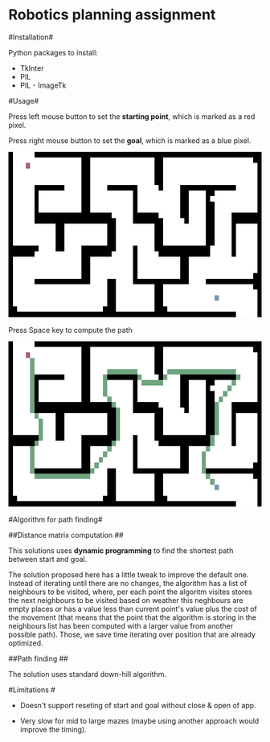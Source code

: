 Robotics planning assignment
============================


#Installation#

Python packages to install:

* TkInter
* PIL
* PIL - ImageTk

#Usage#

Press left mouse button to set the **starting point**, which is marked as
a red pixel.

Press right mouse button to set the **goal**, which is marked as a
blue pixel.

![Setting star & goal](https://github.com/Zaka/robotics-planning-assignment/blob/master/set-start-and-goal.png)

Press Space key to compute the path

![Computing the path](https://github.com/Zaka/robotics-planning-assignment/blob/master/solved-maze-02.png)

#Algorithm for path finding#

##Distance matrix computation ##

This solutions uses **dynamic programming** to find the shortest path
between start and goal.

The solution proposed here has a little tweak to improve the default
one. Instead of iterating until there are no changes, the algorithm
has a list of neighbours to be visited, where, per each point the
algoritm visites stores the next neighbours to be visited based on
weather this neghbours are empty places or has a value less than
current point's value plus the cost of the movement (that means that
the point that the algorithm is storing in the neighbours list has
been computed with a larger value from another possible path). Those,
we save time iterating over position that are already optimized.

##Path finding ##

The solution uses standard down-hill algorithm.

#Limitations #

* Doesn't support reseting of start and goal without close & open of
app.

* Very slow for mid to large mazes (maybe using another approach would
  improve the timing).
